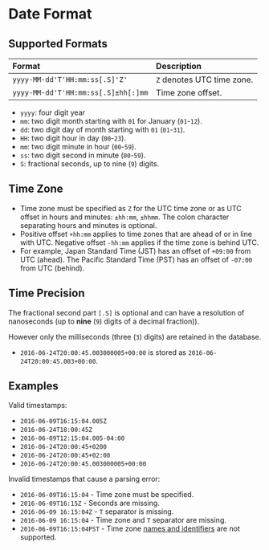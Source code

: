 # Date Format

## Supported Formats

|**Format**|**Description**|
|:---|:---|
|`yyyy-MM-dd'T'HH:mm:ss[.S]'Z'`|`Z` denotes UTC time zone. |
|`yyyy-MM-dd'T'HH:mm:ss[.S]±hh[:]mm`|Time zone offset.|

* `yyyy`: four digit year
* `mm`: two digit month starting with `01` for January (`01`-`12`).
* `dd`: two digit day of month starting with `01` (`01`-`31`).
* `HH`: two digit hour in day (`00`-`23`).
* `mm`: two digit minute in hour (`00`-`59`).
* `ss`: two digit second in minute (`00`-`59`).
* `S`: fractional seconds, up to nine (`9`) digits.

## Time Zone

* Time zone must be specified as `Z` for the UTC time zone or as UTC offset in hours and minutes: `±hh:mm`, `±hhmm`. The colon character separating hours and minutes is optional.
* Positive offset `+hh:mm` applies to time zones that are ahead of or in line with UTC. Negative offset `-hh:mm` applies if the time zone is behind UTC.
* For example, Japan Standard Time (JST) has an offset of `+09:00` from UTC (ahead). The Pacific Standard Time (PST) has an offset of `-07:00` from UTC (behind).

## Time Precision

The fractional second part `[.S]` is optional and can have a resolution of nanoseconds (up to **nine** (`9`) digits of a decimal fraction)).

However only the milliseconds (three (`3`) digits) are retained in the database.

* `2016-06-24T20:00:45.003000005+00:00` is stored as `2016-06-24T20:00:45.003+00:00`.

## Examples

Valid timestamps:

* `2016-06-09T16:15:04.005Z`
* `2016-06-24T18:00:45Z`
* `2016-06-09T12:15:04.005-04:00`
* `2016-06-24T20:00:45+0200`
* `2016-06-24T20:00:45+02:00`
* `2016-06-24T20:00:45.003000005+00:00`

Invalid timestamps that cause a parsing error:

* `2016-06-09T16:15:04` - Time zone must be specified.
* `2016-06-09T16:15Z` - Seconds are missing.
* `2016-06-09 16:15:04Z` - `T` separator is missing.
* `2016-06-09 16:15:04` - Time zone and `T` separator are missing.
* `2016-06-09T16:15:04PST` - Time zone [names and identifiers](../../shared/timezone-list.md) are not supported.